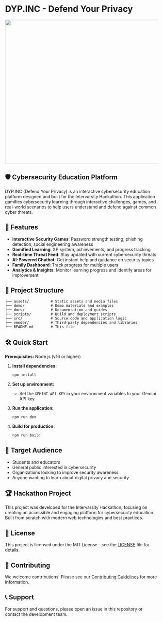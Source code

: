 # DYP.INC - Defend Your Privacy

<div align="center">
<img width="1200" height="475" alt="DYP.INC Banner" src="https://github.com/user-attachments/assets/0aa67016-6eaf-458a-adb2-6e31a0763ed6" />
</div>

## 🛡️ Cybersecurity Education Platform

DYP.INC (Defend Your Privacy) is an interactive cybersecurity education platform designed and built for the Intervarsity Hackathon. This application gamifies cybersecurity learning through interactive challenges, games, and real-world scenarios to help users understand and defend against common cyber threats.

## 🚀 Features

- **Interactive Security Games**: Password strength testing, phishing detection, social engineering awareness
- **Gamified Learning**: XP system, achievements, and progress tracking
- **Real-time Threat Feed**: Stay updated with current cybersecurity threats
- **AI-Powered Chatbot**: Get instant help and guidance on security topics
- **Family Dashboard**: Track progress for multiple users
- **Analytics & Insights**: Monitor learning progress and identify areas for improvement

## 📁 Project Structure

```
├── assets/          # Static assets and media files
├── demo/            # Demo materials and examples
├── docs/            # Documentation and guides
├── scripts/         # Build and deployment scripts
├── src/             # Source code and application logic
├── vendor/          # Third-party dependencies and libraries
└── README.md        # This file
```

## 🛠️ Quick Start

**Prerequisites:** Node.js (v16 or higher)

1. **Install dependencies:**
   ```bash
   npm install
   ```

2. **Set up environment:**
   - Set the `GEMINI_API_KEY` in your environment variables to your Gemini API key

3. **Run the application:**
   ```bash
   npm run dev
   ```

4. **Build for production:**
   ```bash
   npm run build
   ```

## 🎯 Target Audience

- Students and educators
- General public interested in cybersecurity
- Organizations looking to improve security awareness
- Anyone wanting to learn about digital privacy and security

## 🏆 Hackathon Project

This project was developed for the Intervarsity Hackathon, focusing on creating an accessible and engaging platform for cybersecurity education. Built from scratch with modern web technologies and best practices.

## 📄 License

This project is licensed under the MIT License - see the [LICENSE](LICENSE) file for details.

## 🤝 Contributing

We welcome contributions! Please see our [Contributing Guidelines](docs/CONTRIBUTING.md) for more information.

## 📞 Support

For support and questions, please open an issue in this repository or contact the development team.
